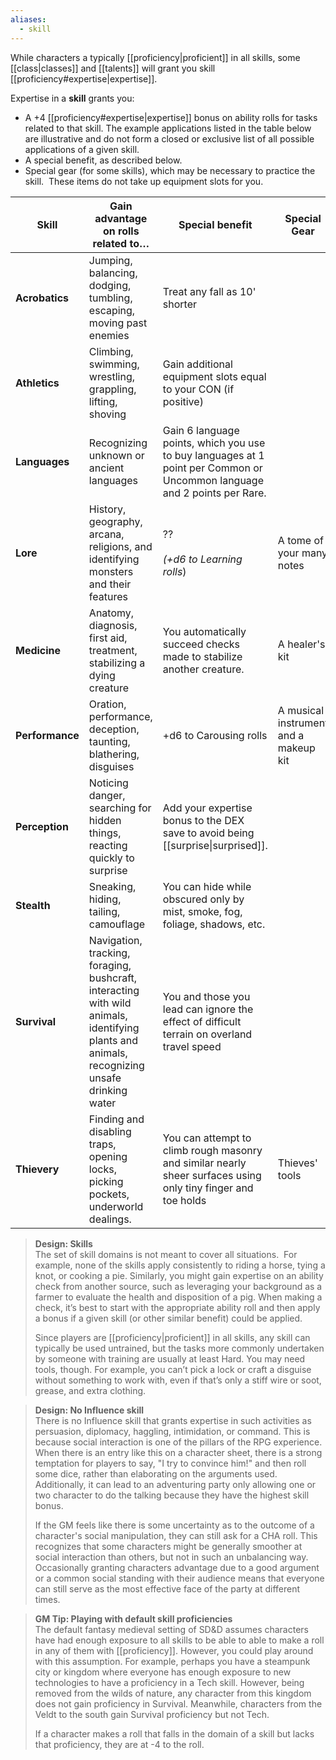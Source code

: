 ```yaml
---
aliases:
  - skill
---
```

While characters a typically [[proficiency|proficient]] in all skills, some [[class|classes]] and [[talents]] will grant you skill [[proficiency#expertise|expertise]].

Expertise in a **skill** grants you:

- A +4 [[proficiency#expertise|expertise]] bonus on ability rolls for tasks related to that skill. The example applications listed in the table below are illustrative and do not form a closed or exclusive list of all possible applications of a given skill.    
- A special benefit, as described below.
- Special gear (for some skills), which may be necessary to practice the skill.  These items do not take up equipment slots for you.  

| Skill           | Gain advantage on rolls related to…                                                                                                         | Special benefit                                                                                                          | Special Gear                          |
| --------------- | ------------------------------------------------------------------------------------------------------------------------------------------- | ------------------------------------------------------------------------------------------------------------------------ | ------------------------------------- |
| **Acrobatics**  | Jumping, balancing, dodging, tumbling, escaping, moving past enemies                                                                        | Treat any fall as 10' shorter                                                                                            |                                       |
| **Athletics**   | Climbing, swimming, wrestling, grappling, lifting, shoving                                                                                  | Gain additional equipment slots equal to your CON (if positive)                                                          |                                       |
| **Languages**   | Recognizing unknown or ancient languages                                                                                                    | Gain 6 language points, which you use to buy languages at 1 point per Common or Uncommon language and 2 points per Rare. |                                       |
| **Lore**        | History, geography, arcana, religions, and identifying monsters and their features                                                          | ?? <br><br>*(+d6 to Learning rolls*)                                                                                     | A tome of your many notes             |
| **Medicine**    | Anatomy, diagnosis, first aid, treatment, stabilizing a dying creature                                                                      | You automatically succeed checks made to stabilize another creature.                                                     | A healer's kit                        |
| **Performance** | Oration, performance, deception, taunting, blathering, disguises                                                                            | +d6 to Carousing rolls                                                                                                   | A musical instrument and a makeup kit |
| **Perception**  | Noticing danger, searching for hidden things, reacting quickly to surprise                                                                  | Add your expertise bonus to the DEX save to avoid being [[surprise\|surprised]].                                         |                                       |
| **Stealth**     | Sneaking, hiding, tailing, camouflage                                                                                                       | You can hide while obscured only by mist, smoke, fog, foliage, shadows, etc.                                             |                                       |
| **Survival**    | Navigation, tracking, foraging, bushcraft, interacting with wild animals, identifying plants and animals, recognizing unsafe drinking water | You and those you lead can ignore the effect of difficult terrain on overland travel speed                               |                                       |
| **Thievery**    | Finding and disabling traps, opening locks, picking pockets, underworld dealings.                                                           | You can attempt to climb rough masonry and similar nearly sheer surfaces using only tiny finger and toe holds            | Thieves' tools                        |

> **Design: Skills**  
> The set of skill domains is not meant to cover all situations.  For example, none of the skills apply consistently to riding a horse, tying a knot, or cooking a pie. Similarly, you might gain expertise on an ability check from another source, such as leveraging your background as a farmer to evaluate the health and disposition of a pig. When making a check, it’s best to start with the appropriate ability roll and then apply a bonus if a given skill (or other similar benefit) could be applied. 
> 
> Since players are [[proficiency|proficient]] in all skills, any skill can typically be used untrained, but the tasks more commonly undertaken by someone with training are usually at least Hard. You may need tools, though. For example, you can’t pick a lock or craft a disguise without something to work with, even if that’s only a stiff wire or soot, grease, and extra clothing.

> **Design: No Influence skill**  
> There is no Influence skill that grants expertise in such activities as persuasion, diplomacy, haggling, intimidation, or command.  This is because social interaction is one of the pillars of the RPG experience. When there is an entry like this on a character sheet, there is a strong temptation for players to say, "I try to convince him!" and then roll some dice, rather than elaborating on the arguments used. Additionally, it can lead to an adventuring party only allowing one or two character to do the talking because they have the highest skill bonus. 
> 
> If the GM feels like there is some uncertainty as to the outcome of a character's social manipulation, they can still ask for a CHA roll. This recognizes that some characters might be generally smoother at social interaction than others, but not in such an unbalancing way. Occasionally granting characters advantage due to a good argument or a common social standing with their audience means that everyone can still serve as the most effective face of the party at different times.

> **GM Tip: Playing with default skill proficiencies**  
> The default fantasy medieval setting of SD&D assumes characters have had enough exposure to all skills to be able to able to make a roll in any of them with [[proficiency]]. However, you could play around with this assumption.  For example, perhaps you have a steampunk city or kingdom where everyone has enough exposure to new technologies to have a proficiency in a Tech skill. However, being removed from the wilds of nature, any character from this kingdom does not gain proficiency in Survival.  Meanwhile, characters from the Veldt to the south gain Survival proficiency but not Tech. 
> 
> If a character makes a roll that falls in the domain of a skill but lacks that proficiency, they are at -4 to the roll.

